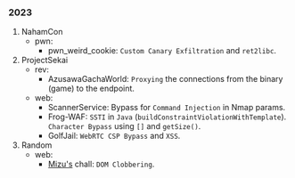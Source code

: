 ### 2023
1. NahamCon
	- pwn:
		- pwn_weird_cookie: `Custom Canary Exfiltration` and `ret2libc`.
2. ProjectSekai
	- rev:
		- AzusawaGachaWorld: `Proxying` the connections from the binary (game) to the endpoint.
	- web:
		- ScannerService: Bypass for `Command Injection` in Nmap params.
		- Frog-WAF: `SSTI` in `Java` (`buildConstraintViolationWithTemplate`). `Character Bypass` using `[]` and `getSize()`.
		- GolfJail: `WebRTC CSP Bypass` and `XSS`.
3. Random
	- web:
		- [Mizu's](https://twitter.com/kevin_mizu) chall: `DOM Clobbering`.
